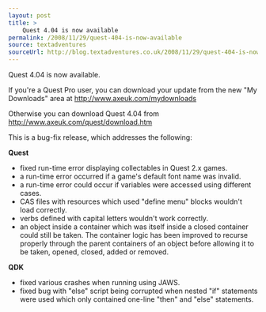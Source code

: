 ```yaml
---
layout: post
title: >
    Quest 4.04 is now available
permalink: /2008/11/29/quest-404-is-now-available
source: textadventures
sourceUrl: http://blog.textadventures.co.uk/2008/11/29/quest-404-is-now-available/
---
```

Quest 4.04 is now available.

If you're a Quest Pro user, you can download your update from the new "My Downloads" area at <!-- m --><a href="http://www.axeuk.com/mydownloads" class="postlink">http://www.axeuk.com/mydownloads</a><!-- m -->

Otherwise you can download Quest 4.04 from <!-- m --><a href="http://www.axeuk.com/quest/download.htm" class="postlink">http://www.axeuk.com/quest/download.htm</a><!-- m -->

This is a bug-fix release, which addresses the following:

<span style="font-weight:bold;">Quest</span>
- fixed run-time error displaying collectables in Quest 2.x games.
- a run-time error occurred if a game's default font name was invalid.
- a run-time error could occur if variables were accessed using different cases.
- CAS files with resources which used "define menu" blocks wouldn't load correctly.
- verbs defined with capital letters wouldn't work correctly.
- an object inside a container which was itself inside a closed container could still be taken. The container logic has been improved to recurse properly through the parent containers of an object before allowing it to be taken, opened, closed, added or removed.

<span style="font-weight:bold;">QDK</span>
- fixed various crashes when running using JAWS.
- fixed bug with "else" script being corrupted when nested "if" statements were used which only contained one-line "then" and "else" statements.